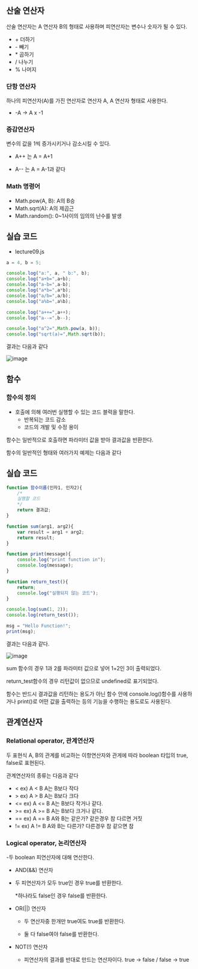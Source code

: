 ## 산술 연산자

산술 연산자는 A 연산자 B의 형태로 사용하며 피연산자는 변수나 숫자가 될 수 있다.

* \+ 더하기
* \- 빼기
* \* 곱하기
* \/ 나누기
* \% 나머지

### 단항 연산자

하나의 피연산자(A)를 가진 연산자로 연산자 A, A 연산자 형태로 사용한다.

- \-A -> A x -1

### 증감연산자

변수의 값을 1씩 증가시키거나 감소시킬 수 있다.

- A++ 는 A = A+1

- A-- 는 A = A-1과 같다


### Math 명령어

- Math.pow(A, B): A의 B승
- Math.sqrt(A): A의 제곱근
- Math.random(): 0~1사이의 임의의 난수를 발생

## 실습 코드

- lecture09.js

```javascript
a = 4, b = 5;

console.log("a:", a, " b:", b);
console.log("a+b=",a+b);
console.log("a-b=",a-b);
console.log("a*b=",a*b);
console.log("a/b=",a/b);
console.log("a%b=",a%b);

console.log("a++=",a++);
console.log("a--=",b--);

console.log("a^2=",Math.pow(a, b));
console.log("sqrt(a)=",Math.sqrt(b));
```

결과는 다음과 같다

![image](https://github.com/Jaeboong/Study/assets/158824294/49eb3c96-0623-440e-9d6f-eb53ded7d4f9)

## 함수

### 함수의 정의
- 호출에 의해 여러번 실행할 수 있는 코드 블럭을 말한다.
  * 반복되는 코드 감소
  * 코드의 개발 및 수정 용이

함수는 일반적으로 호출하면 파라미터 값을 받아 결과값을 반환한다.

함수의 일반적인 형태와 여러가지 예제는 다음과 같다

## 실습 코드

```javascript
function 함수이름(인자1, 인자2){
    /*
    실행할 코드
    */
    return 결과값;
}

function sum(arg1, arg2){
    var result = arg1 + arg2;
    return result;
}

function print(message){
    console.log("print function in");
    console.log(message);
}

function return_test(){
    return;
    console.log("실행되지 않는 코드");
}

console.log(sum(1, 2));
console.log(return_test());

msg = "Hello Function!";
print(msg);
```

결과는 다음과 같다.

![image](https://github.com/Jaeboong/Study/assets/158824294/63b93e6e-49ea-4d29-8bf1-c8601462cb50)


sum 함수의 경우 1과 2를 파라미터 값으로 넣어 1+2인 3이 출력되었다.

return_test함수의 경우 리턴값이 없으므로 undefined로 표기되었다.

함수는 반드시 결과값을 리턴하는 용도가 아닌 함수 안에 console.log()함수를 사용하거나 print()로 어떤 값을 출력하는 등의 기능을 수행하는 용도로도 사용된다.

## 관계연산자

### Relational operator, 관계연산자

두 표현식 A, B의 관계를 비교하는 이항연산자와 관게에 따라 boolean 타입의 true, false로 표현된다.

관계연산자의 종류는 다음과 같다

- <    ex) A < B   A는 B보다 작다
- \>   ex) A > B   A는 B보다 크다
- <=   ex) A <= B  A는 B보다 작거나 같다.
- \>=  ex) A >= B  A는 B보다 크거나 같다.
- ==   ex) A == B  A와 B는 같은가? 같은경우 참 다르면 거짓
- !=   ex) A != B  A와 B는 다른가? 다른경우 참 같으면 참

### Logical operator, 논리연산자

-두 boolean 피연산자에 대해 연산한다.

  * AND(&&) 연산자

- 두 피연산자가 모두 true인 경우 true를 반환한다.

  *하나라도 false인 경우 false를 반환한다.

- OR(||) 연산자

  * 두 연산자중 한개만 true여도 true를 반환한다.

  * 둘 다 false여야 false를 반환한다.

- NOT(!) 연산자

  * 피연산자의 결과를 반대로 만드는 연산자이다. true -> false / false -> true
